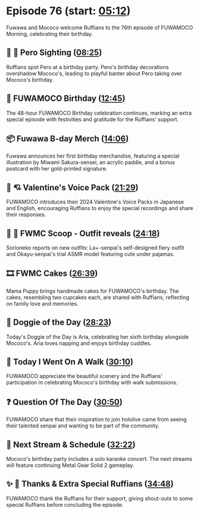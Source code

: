 # Episode 76 (start: [05:12](https://youtu.be/dc8RmlvhM9k?t=05m12s))

Fuwawa and Mococo welcome Ruffians to the 76th episode of FUWAMOCO Morning, celebrating their birthday.

## 👀 💜 Pero Sighting ([08:25](https://youtu.be/dc8RmlvhM9k?t=08m25s))

Ruffians spot Pero at a birthday party. Pero's birthday decorations overshadow Mococo's, leading to playful banter about Pero taking over Mococo's birthday.

## 🎂 FUWAMOCO Birthday ([12:45](https://youtu.be/dc8RmlvhM9k?t=12m45s))

The 48-hour FUWAMOCO Birthday celebration continues, marking an extra special episode with festivities and gratitude for the Ruffians' support.

## 📦 Fuwawa B-day Merch ([14:06](https://youtu.be/dc8RmlvhM9k?t=14m06s))

Fuwawa announces her first birthday merchandise, featuring a special illustration by Miwami Sakura-sensei, an acrylic paddle, and a bonus postcard with her gold-printed signature.

## 📢 💘 Valentine's Voice Pack ([21:29](https://youtu.be/dc8RmlvhM9k?t=21m29s))

FUWAMOCO introduces their 2024 Valentine's Voice Packs in Japanese and English, encouraging Ruffians to enjoy the special recordings and share their responses.

## 🔎 👗 FWMC Scoop - Outfit reveals ([24:18](https://youtu.be/dc8RmlvhM9k?t=24m18s))

Sorioneko reports on new outfits: La+-senpai's self-designed fiery outfit and Okayu-senpai's trial ASMR model featuring cute under pajamas.

## 🎞️ FWMC Cakes ([26:39](https://youtu.be/dc8RmlvhM9k?t=26m39s))

Mama Puppy brings handmade cakes for FUWAMOCO's birthday. The cakes, resembling two cupcakes each, are shared with Ruffians, reflecting on family love and memories.

## 🐶 Doggie of the Day ([28:23](https://youtu.be/dc8RmlvhM9k?t=28m23s))

Today's Doggie of the Day is Aria, celebrating her sixth birthday alongside Mococo's. Aria loves napping and enjoys birthday cuddles.

## 🚶 Today I Went On A Walk ([30:10](https://youtu.be/dc8RmlvhM9k?t=30m10s))

FUWAMOCO appreciate the beautiful scenery and the Ruffians' participation in celebrating Mococo's birthday with walk submissions.

## ❓ Question Of The Day ([30:50](https://youtu.be/dc8RmlvhM9k?t=30m50s))

FUWAMOCO share that their inspiration to join hololive came from seeing their talented senpai and wanting to be part of the community.

## 📅 Next Stream & Schedule ([32:22](https://youtu.be/dc8RmlvhM9k?t=32m22s))

Mococo's birthday party includes a solo karaoke concert. The next streams will feature continuing Metal Gear Solid 2 gameplay.

## ✨ 🐾 Thanks & Extra Special Ruffians ([34:48](https://youtu.be/dc8RmlvhM9k?t=34m48s))

FUWAMOCO thank the Ruffians for their support, giving shout-outs to some special Ruffians before concluding the episode.

